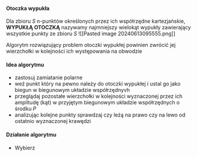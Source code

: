 #### Otoczka wypukła
Dla zbioru $S$ n-punktów określonych przez ich współrzędne kartezjańskie, **WYPUKŁĄ OTOCZKĄ** nazywamy najmniejszy wielokąt wypukły zawierający wszystkie punkty ze zbioru $S$
![[Pasted image 20240613095555.png]]

Algorytm rozwiązujący problem otoczki wypukłej powinien zwrócić jej wierzchołki w kolejności ich występowania na obwodzie

#### Idea algorytmu
- zastosuj zamiatanie polarne
- weź punkt który na pewno należy do otoczki wypukłej i ustal go jako biegun w biegunowym układzie współrzędnyvh
- przeglądaj pozostałe wierzchołki w kolejności wyznaczonej przez ich amplitudę (kąt) w przyjętym biegunowym układzie współrzędnych o środku $P$
- analizując kolejne punkty sprawdzaj czy leżą na prawo czy na lewo od ostatnio wyznaczonej krawędzi

#### Działanie algorytmu
- Wybierz 